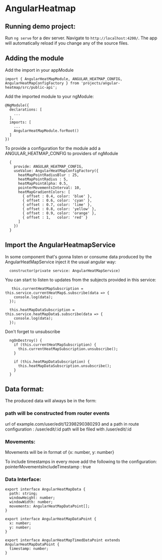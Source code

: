 # AngularHeatmap

## Running demo project:
Run `ng serve` for a dev server. Navigate to `http://localhost:4200/`. The app will automatically reload if you change any of the source files.

## Adding the module
Add the import in your appModule
```
import { AngularHeatMapModule, ANGULAR_HEATMAP_CONFIG, AngularHeatMapConfigFactory } from 'projects/angular-heatmap/src/public-api';
```

Add the imported module to your ngModule:
```
@NgModule({
  declarations: [
    ...
  ],
  imports: [
    ...
    AngularHeatMapModule.forRoot()
  ]
})
```

To provide a configuration for the module add a ANGULAR_HEATMAP_CONFIG to providers of ngModule
```
  {
    provide: ANGULAR_HEATMAP_CONFIG,
    useValue: AngularHeatMapConfigFactory({
      heatMapPointRadiusBlur : 25,
      heatMapPointRadius : 5,
      heatMapPointAlpha: 0.5,
      pointerMovementsInterval: 10,
      heatMapGradientColors: [
        { offset : 0.4, color: 'blue' },
        { offset : 0.6, color: 'cyan' },
        { offset : 0.7, color: 'lime' },
        { offset : 0.8, color: 'yellow' },
        { offset : 0.9, color: 'orange' },
        { offset : 1,   color: 'red' }
      ]
    })
  }
```

## Import the AngularHeatmapService
In some component that's gonna listen or consume data produced by the AngularHeatMapService inject it the usual angular way:
```
  constructor(private service: AngularHeatMapService)
```
You can start to listen to updates from the subjects provided in this service:
```
   this.currentHeatMapSubscription = this.service.currentHeatMap$.subscribe(data => {     
    console.log(data);
  });

  this.heatMapDataSubscription = this.service.heatMapData$.subscribe(data => {     
    console.log(data);
  });
```

Don't forget to unsubscribe
```
  ngOnDestroy() {
    if (this.currentHeatMapSubscription) {
      this.currentHeatMapSubscription.unsubscribe();
    }

    if (this.heatMapDataSubscription) {
      this.heatMapDataSubscription.unsubscribe();
    }    
  }
```

## Data format:
The produced data will always be in the form:
### path will be constructed from router events
url of example.com/user/edit/12398290380293 and a path in route configuration : /user/edit/:id
path will be filed with /user/edit/:id

### Movements:
Movements will be in format of {x: number, y: number}

To include timestamps in every move add the following to the configuration:
pointerMovementsIncludeTimestamp : true

### Data Interface:
```
export interface AngularHeatMapData {
  path: string;
  windowHeight: number;
  windowWidth: number;
  movements: AngularHeatMapDataPoint[];
}

export interface AngularHeatMapDataPoint {
  x: number;
  y: number;
}

export interface AngularHeatMapTimedDataPoint extends AngularHeatMapDataPoint {
  timestamp: number;
}
```

